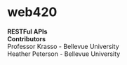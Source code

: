 # web420
<b>RESTFul APIs</br>
Contributors</b><br>
Professor Krasso - Bellevue University <br>
Heather Peterson - Bellevue University <br>
